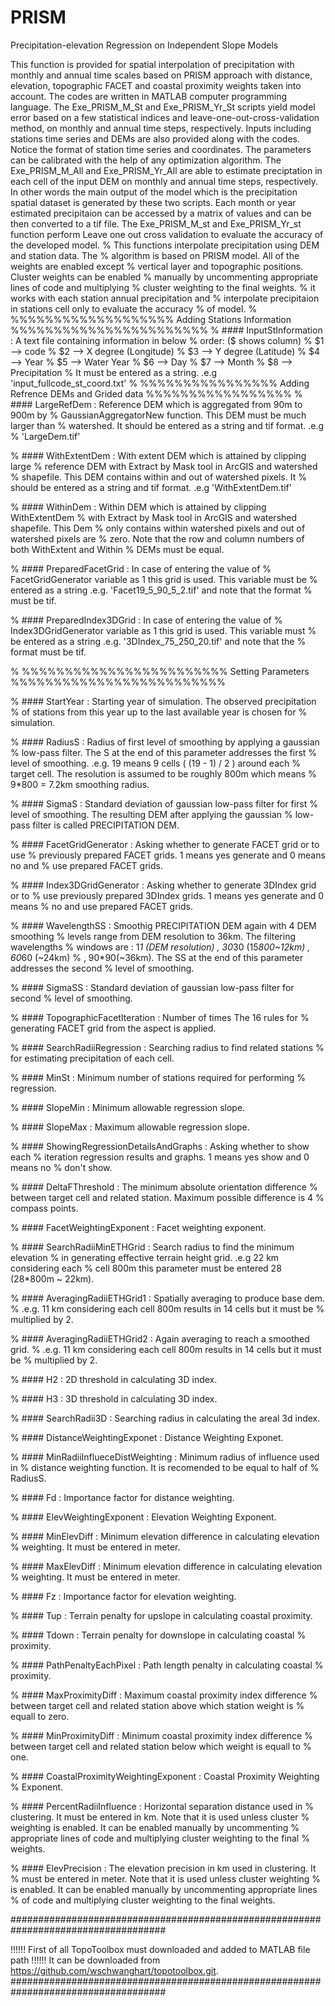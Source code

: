 # PRISM
Precipitation-elevation Regression on Independent Slope Models 

This function is provided for spatial interpolation of precipitation with monthly and annual time scales based on PRISM approach with distance, elevation, topographic FACET and coastal proximity weights taken into account. The codes are written in MATLAB computer programming language.
The Exe_PRISM_M_St and Exe_PRISM_Yr_St scripts yield model error based on a few statistical indices and leave-one-out-cross-validation method, on monthly and annual time steps, respectively. Inputs including stations time series and DEMs are also provided along with the codes. Notice the format of station time series and coordinates.  The parameters can be calibrated with the help of any optimization algorithm.
The Exe_PRISM_M_All and Exe_PRISM_Yr_All are able to estimate preciptation in each cell of the input DEM on monthly and annual time steps, respectively. In other words the main output of the model which is the precipitation spatial dataset is generated by these two scripts. Each month or year estimated precipitaion can be accessed by a matrix of values and can be then converted to a tif file. The Exe_PRISM_M_st and Exe_PRISM_Yr_st function perform Leave one out cross validation to evaluate the accuracy of the developed model.
% This functions interpolate precipitation using DEM and station data. The
% algorithm is based on PRISM model. All of the weights are enabled except
% vertical layer and topographic positions. Cluster weights can be enabled
% manually by uncommenting appropriate lines of code and multiplying
% cluster weighting to the final weights.
% it works with each station annual precipitation and
% interpolate precipitaion in stations cell only to evaluate the accuracy
% of model.
% %%%%%%%%%%%%%%%%%%% Adding Stations Information %%%%%%%%%%%%%%%%%%%%%%%
% #### InputStInformation : A text file containing information in below
% order: ($ shows column)
% $1 --> code
% $2 --> X degree (Longitude)
% $3 --> Y degree (Latitude)
% $4 --> Year
% $5 --> Water Year
% $6 --> Day
% $7 --> Month
% $8 --> Precipitation
% It must be entered as a string. .e.g 'input_fullcode_st_coord.txt'
% %%%%%%%%%%%%%%%% Adding Refrence DEMs and Grided data %%%%%%%%%%%%%%%%%
% #### LargeRefDem : Reference DEM which is aggregated from 90m to 900m by
% GaussianAggregatorNew function. This DEM must be much larger than
% watershed. It should be entered as a string and tif format. .e.g
% 'LargeDem.tif'

% #### WithExtentDem : With extent DEM which is attained by clipping large
% reference DEM with Extract by Mask tool in ArcGIS and watershed
% shapefile. This DEM contains within and out of watershed pixels. It
% should be entered as a string and tif format. .e.g 'WithExtentDem.tif'

% #### WithinDem : Within DEM which is attained by clipping WithExtentDem
% with Extract by Mask tool in ArcGIS and watershed shapefile. This Dem
% only contains within watershed pixels and out of watershed pixels are
% zero. Note that the row and column numbers of both WithExtent and Within
% DEMs must be equal.

% #### PreparedFacetGrid : In case of entering the value of
% FacetGridGenerator variable as 1 this grid is used. This variable must be
% entered as a string .e.g. 'Facet19_5_90_5_2.tif' and note that the format
% must be tif.

% #### PreparedIndex3DGrid : In case of entering the value of
% Index3DGridGenerator variable as 1 this grid is used. This variable must
% be entered as a string .e.g. '3DIndex_75_250_20.tif' and note that the
% format must be tif.

% %%%%%%%%%%%%%%%%%%%%%%%% Setting Parameters %%%%%%%%%%%%%%%%%%%%%%%%%

% #### StartYear : Starting year of simulation. The observed precipitation
% of stations from this year up to the last available year is chosen for
% simulation.

% #### RadiusS : Radius of first level of smoothing by applying a gaussian
% low-pass filter. The S at the end of this parameter addresses the first
% level of smoothing. .e.g. 19 means 9 cells ( (19 - 1) / 2 ) around each
% target cell. The resolution is assumed to be roughly 800m  which means
% 9*800 = 7.2km smoothing radius.

% #### SigmaS : Standard deviation of gaussian low-pass filter for first
% level of smoothing. The resulting DEM after applying the gaussian
% low-pass filter is called PRECIPITATION DEM.

% #### FacetGridGenerator : Asking whether to generate FACET grid or to use
% previously prepared FACET grids. 1 means yes generate and 0 means no and
% use prepared FACET grids.

% #### Index3DGridGenerator : Asking whether to generate 3DIndex grid or to
% use previously prepared 3DIndex grids. 1 means yes generate and 0 means
% no and use prepared FACET grids.

% #### WavelengthSS : Smoothig PRECIPITATION DEM again with 4 DEM smoothing
% levels range from DEM resolution to 36km. The filtering wavelengths
% windows are : 1*1 (DEM resolution) , 30*30 (15*800~12km) , 60*60 (~24km)
% , 90*90(~36km). The SS at the end of this parameter addresses the second
% level of smoothing.

% #### SigmaSS : Standard deviation of gaussian low-pass filter for second
% level of smoothing.

% #### TopographicFacetIteration : Number of times The 16 rules for
% generating FACET grid from the aspect is applied.

% #### SearchRadiiRegression : Searching radius to find related stations
% for estimating precipitation of each cell.

% #### MinSt : Minimum number of stations required for performing
% regression.

% #### SlopeMin : Minimum allowable regression slope.

% #### SlopeMax : Maximum allowable regression slope.

% #### ShowingRegressionDetailsAndGraphs : Asking whether to show each
% iteration regression results and graphs. 1 means yes show and 0 means no
% don't show.

% #### DeltaFThreshold : The minimum absolute orientation difference
% between target cell and related station. Maximum possible difference is 4
% compass points.

% #### FacetWeightingExponent : Facet weighting exponent.

% #### SearchRadiiMinETHGrid : Search radius to find the minimum elevation
% in generating effective terrain height grid. .e.g 22 km considering each
% cell 800m this parameter must be entered 28 (28*800m ~ 22km).

% #### AveragingRadiiETHGrid1 : Spatially averaging to produce base dem.
% .e.g. 11 km considering each cell 800m results in 14 cells but it must be
% multiplied by 2.

% #### AveragingRadiiETHGrid2 : Again averaging to reach a smoothed grid.
% .e.g. 11 km considering each cell 800m results in 14 cells but it must be
% multiplied by 2.

% #### H2 : 2D threshold in calculating 3D index.

% #### H3 : 3D threshold in calculating 3D index.

% #### SearchRadii3D : Searching radius in calculating the areal 3d index.

% #### DistanceWeightingExponet : Distance Weighting Exponet.

% #### MinRadiiInflueceDistWeighting : Minimum radius of influence used in
% distance weighting function. It is recomended to be equal to half of
% RadiusS.

% #### Fd : Importance factor for distance weighting.

% #### ElevWeightingExponent : Elevation Weighting Exponent.

% #### MinElevDiff : Minimum elevation difference in calculating elevation
% weighting. It must be entered in meter.

% #### MaxElevDiff : Minimum elevation difference in calculating elevation
% weighting. It must be entered in meter.

% #### Fz : Importance factor for elevation weighting.

% #### Tup : Terrain penalty for upslope in calculating coastal proximity.

% #### Tdown : Terrain penalty for downslope in calculating coastal
% proximity.

% #### PathPenaltyEachPixel : Path length penalty in calculating coastal
% proximity.

% #### MaxProximityDiff : Maximum coastal proximity index difference
% between target cell and related station above which station weight is
% equall to zero.

% #### MinProximityDiff : Minimum coastal proximity index difference
% between target cell and related station below which weight is equall to
% one.

% #### CoastalProximityWeightingExponent : Coastal Proximity Weighting
% Exponent.

% #### PercentRadiiInfluence : Horizontal separation distance used in
% clustering. It must be entered in km. Note that it is used unless cluster
% weighting is enabled. It can be enabled manually by uncommenting
% appropriate lines of code and multiplying cluster weighting to the final
% weights.

% #### ElevPrecision : The elevation precision in km used in clustering. It
% must be entered in meter. Note that it is used unless cluster weighting
% is enabled.  It can be enabled manually by uncommenting appropriate lines
% of code and multiplying cluster weighting to the final weights.

####################################################################################

!!!!!! First of all TopoToolbox must downloaded and added to MATLAB file path !!!!!!
It can be downloaded from https://github.com/wschwanghart/topotoolbox.git.
####################################################################################
